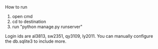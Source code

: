 How to run
1. open cmd
2. cd to destination
3. run "python manage.py runserver"

Login ids are
al3813, sw2351, qy3109, ly2011.
You can manually configure the db.sqlite3 to include more.
